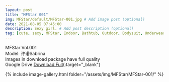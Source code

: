 ```yaml
---
layout: post
title: "MFStar 001"
img: MFStar/default/MFStar-001.jpg # Add image post (optional)
date: 2021-08-05 07:45:00
description: Sexy girl. # Add post description (optional)
tag: [cute, sexy, MFStar, Indoor, Bathtub, Outdoor, Bodysuit, Underwear, Cosplay, Big Tits, Tattoo, CHINAGIRLS]
---
```

MFStar Vol.001  
Model: 许诺Sabrina  
Images in download package have full quality                    
Google Drive [Download Full](http://gestyy.com/eoGbXr){:target="_blank"}

{% include image-gallery.html folder="/assets/img/MFStar/MFStar-001/" %}
